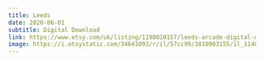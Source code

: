 ```yaml
---
title: Leeds
date: 2020-06-01
subtitle: Digital Download
link: https://www.etsy.com/uk/listing/1198010157/leeds-arcade-digital-download-for
image: https://i.etsystatic.com/34641093/r/il/57cc99/3810903155/il_1140xN.3810903155_28ef.jpg
---
```

